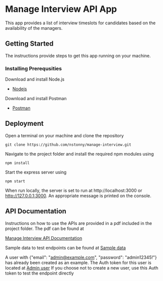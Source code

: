 # Manage Interview API App

This app provides a list of interview timeslots for candidates based on the availability of the managers. 

## Getting Started

The instructions provide steps to get this app running on your machine.

### Installing Prerequsities

Download and install Node.js
* [Nodejs](https://nodejs.org/en/download/)

Download and install Postman
* [Postman](https://www.getpostman.com/)


## Deployment
Open a terminal on your machine and clone the repository
```
git clone https://github.com/nstonny/manage-interview.git
```
Navigate to the project folder and install the required npm modules using
```
npm install
```
Start the express server using
```
npm start
```
When run locally, the server is set to run at http://localhost:3000 or http://127.0.0.1:3000. An appropriate message
is printed on the console.

## API Documentation

Instructions on how to use the APIs are provided in a pdf included in the project folder.
The pdf can be found at

[Manage Interview API Documentation](https://github.com/nstonny/manage-interview/blob/master/docs/manage-interview-api-doc.pdf)

Sample data to test endpoints can be found at
[Sample data](https://github.com/nstonny/manage-interview/tree/master/docs/sample-data)

A user with {"email": "admin@example.com", "password": "admin12345!"} has already been created as an example. The Auth token for this user is located at
[Admin user](https://github.com/nstonny/manage-interview/blob/master/docs/sample-data/Auth.txt)
If you choose not to create a new user, use this Auth token to test the endpoint directly





